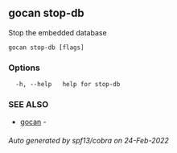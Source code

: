 ## gocan stop-db

Stop the embedded database

```
gocan stop-db [flags]
```

### Options

```
  -h, --help   help for stop-db
```

### SEE ALSO

* [gocan](gocan.md)	 - 

###### Auto generated by spf13/cobra on 24-Feb-2022
